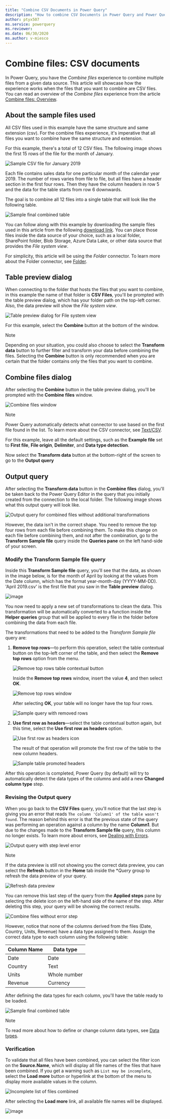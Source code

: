 ```yaml
---
title: "Combine CSV Documents in Power Query" 
description: "How to combine CSV Documents in Power Query and Power Query Online"
author: ptyx507
ms.service: powerquery
ms.reviewer: 
ms.date: 06/30/2020
ms.author: v-miesco
---
```


# Combine files: CSV documents

In Power Query, you have the *Combine files* experience to combine multiple files from a given data source. This article will showcase how the experience works when the files that you want to combine are CSV files. You can read an overview of the *Combine files* experience from the article [Combine files: Overview](combine-files-overview.md). 

## About the sample files used

All CSV files used in this example have the same structure and same extension (csv). For the combine files experience, it's imperative that all files you want to combine have the same structure and extension.

For this example, there's a total of 12 CSV files. The following image shows the first 15 rows of the file for the month of January.

![Sample CSV file for January 2019](images/me-combine-files-csv-sample-csv-file.png)

Each file contains sales data for one particular month of the calendar year 2019. The number of rows varies from file to file, but all files have a header section in the first four rows. Then they have the column headers in row 5 and the data for the table starts from row 6 downwards. 

The goal is to combine all 12 files into a single table that will look like the following table.

![Sample final combined table](images/me-combine-files-csv-final-table.png)

You can follow along with this example by downloading the sample files used in this article from the following [download link](https://aka.ms/PQCombineFilesSample). You can place those files inside the  data source of your choice, such as a local folder, SharePoint folder, Blob Storage, Azure Data Lake, or other data source that provides the *File system view*. 

For simplicity, this article will be using the *Folder* connector. To learn more about the Folder connector, see [Folder](Connectors/Folder.md).

## Table preview dialog

When connecting to the folder that hosts the files that you want to combine, in this example the name of that folder is **CSV Files**, you'll be prompted with the table preview dialog, which has your folder path on the top-left corner. Also, the data preview will show the *File system view*.

![Table preview dialog for File system view](images/me-combine-files-csv-files-list.png)

For this example, select the **Combine** button at the bottom of the window.

>[!Note]
>Depending on your situation, you could also choose to select the **Transform data** button to further filter and transform your data before combining the files. Selecting the **Combine** button is only recommended when you are certain that the folder contains only the files that you want to combine.

## Combine files dialog

After selecting the **Combine** button in the table preview dialog, you'll be prompted with the **Combine files** window.

![Combine files window](images/me-combine-files-csv-combine-files-window.png)

>[!Note]
>Power Query automatically detects what connector to use based on the first file found in the list. To learn more about the CSV connector, see [Text/CSV](connectors/textcsv.md).

For this example, leave all the default settings, such as the **Example file** set to **First file**, **File origin**, **Delimiter**, and **Data type detection**.

Now select the **Transform data** button at the bottom-right of the screen to go to the **Output query**

## Output query

After selecting the **Transform data** button in the **Combine files** dialog, you'll be taken back to the Power Query Editor in the query that you initially created from the connection to the local folder. The following image shows what this output query will look like.

![Output query for combined files without additional transformations](images/me-combine-files-csv-combined-files-pre-transformation.png)

However, the data isn't in the correct shape. You need to remove the top four rows from each file before combining them. To make this change on each file before combining them, and not after the combination, go to the **Transform Sample file** query inside the **Queries pane** on the left hand-side of your screen.

### Modify the Transform Sample file query

Inside this **Transform Sample file** query, you'll see that the data, as shown in the image below, is for the month of April by looking at the values from the Date column, which has the format year-month-day (YYYY-MM-DD). 'April 2019.csv' is the first file that you saw in the **Table preview** dialog.

![image](images/me-combine-files-csv-transform-sample-file.png)

You now need to apply a new set of transformations to clean the data. This transformation will be automatically converted to a function inside the **Helper queries** group that will be applied to every file in the folder before combining the data from each file.

The transformations that need to be added to the *Transform Sample file* query are:

1. **Remove top rows**&mdash;to perform this operation, select the table contextual button on the top-left corner of the table, and then select the **Remove top rows** option from the menu. 

   ![Remove top rows table contextual button](images/me-combine-files-csv-remove-top-rows.png)

   Inside the **Remove top rows** window, insert the value **4**, and then select **OK**.

   ![Remove top rows window](images/me-combine-files-csv-remove-top-rows-window.png)

   After selecting **OK**, your table will no longer have the top four rows.

   ![Sample query with removed rows](images/me-combine-files-csv-top-rows-removed.png)

2. **Use first row as headers**&mdash;select the table contextual button again, but this time, select the **Use first row as headers** option.

   ![Use first row as headers icon](images/me-combine-files-csv-promote-headers.png)

   The result of that operation will promote the first row of the table to the new column headers. 

   ![Sample table promoted headers](images/me-combine-files-csv-headers-promoted.png)

After this operation is completed, Power Query (by default) will try to automatically detect the data types of the columns and add a new **Changed column type** step.

### Revising the Output query

When you go back to the **CSV Files** query, you'll notice that the last step is giving you an error that reads `The column 'Column1' of the table wasn't found`. The reason behind this error is that the previous state of the query was performing an operation against a column by the name **Column1**. But due to the changes made to the **Transform Sample file** query, this column no longer exists. To learn more about errors, see [Dealing with Errors](dealing-with-errors.md).

![Output query with step level error](images/me-combine-files-csv-column-name-error.png)

>[!Note]
> If the data preview is still not showing you the correct data preview, you can select the **Refresh** button in the **Home** tab inside the **Query* group to refresh the data preview of your query.
>
>![Refresh data preview](images/me-combine-files-csv-refresh-preview.png)
>

You can remove this last step of the query from the **Applied steps** pane by selecting the delete icon on the left-hand side of the name of the step. After deleting this step, your query will be showing the correct results.

![Combine files without error step](images/me-combine-files-csv-expanded-table-step.png)

However, notice that none of the columns derived from the files (Date, Country, Units, Revenue) have a data type assigned to them. Assign the correct data type to each column using the following table:

Column Name | Data type|
------------|----------|
Date| Date
Country | Text
Units| Whole number
Revenue| Currency

After defining the data types for each column, you'll have the table ready to be loaded.

![Sample final combined table](images/me-combine-files-csv-final-table.png)

>[!Note]
>To read more about how to define or change column data types, see [Data types](data-types.md).

### Verification

To validate that all files have been combined, you can select the filter icon on the **Source.Name**, which will display all file names of the files that have been combined. If you get a warning such as `List may be incomplete`, select the **Load more** button or hyperlink at the bottom of the menu to display more available values in the column.

![Incomplete list of files combined](images/me-combine-files-csv-incomplete-list.png)

After selecting the **Load more** link, all available file names will be displayed.

![image](images/me-combine-files-csv-full-combined-files-list.png)
